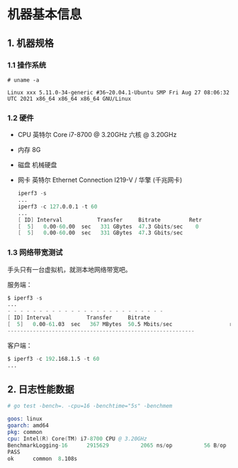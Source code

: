 # 机器基本信息

## 1. 机器规格

### 1.1 操作系统

```shell
# uname -a

Linux xxx 5.11.0-34-generic #36~20.04.1-Ubuntu SMP Fri Aug 27 08:06:32 UTC 2021 x86_64 x86_64 x86_64 GNU/Linux
```

### 1.2 硬件

- CPU
  英特尔 Core i7-8700 @ 3.20GHz 六核 @ 3.20GHz

- 内存
  8G

- 磁盘
  机械硬盘

- 网卡
  英特尔 Ethernet Connection  I219-V / 华擎 (千兆网卡)

  ```s
  iperf3 -s
  ...
  iperf3 -c 127.0.0.1 -t 60
  ...
  [ ID] Interval           Transfer     Bitrate         Retr
  [  5]   0.00-60.00  sec   331 GBytes  47.3 Gbits/sec    0             sender
  [  5]   0.00-60.00  sec   331 GBytes  47.3 Gbits/sec                  receiver
  ```

### 1.3 网络带宽测试

手头只有一台虚拟机，就测本地网络带宽吧。

服务端：

```s
$ iperf3 -s
...
- - - - - - - - - - - - - - - - - - - - - - - - -
[ ID] Interval           Transfer     Bitrate
[  5]   0.00-61.03  sec   367 MBytes  50.5 Mbits/sec                  receiver
-----------------------------------------------------------
```

客户端：

```s
$ iperf3 -c 192.168.1.5 -t 60
...
```

## 2. 日志性能数据

```s
# go test -bench=. -cpu=16 -benchtime="5s" -benchmem

goos: linux
goarch: amd64
pkg: common
cpu: Intel(R) Core(TM) i7-8700 CPU @ 3.20GHz
BenchmarkLogging-16      2915629          2065 ns/op          56 B/op          2 allocs/op
PASS
ok      common  8.108s
```
